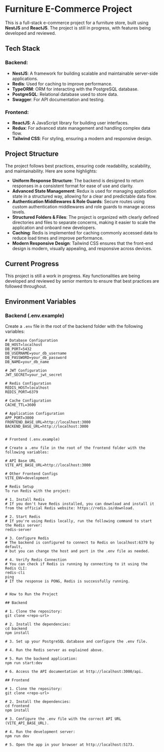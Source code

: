 # Furniture E-Commerce Project

This is a full-stack e-commerce project for a furniture store, built using **NestJS** and **ReactJS**. The project is still in progress, with features being developed and reviewed.

## Tech Stack

### Backend:
- **NestJS**: A framework for building scalable and maintainable server-side applications.
- **Redis**: Used for caching to improve performance.
- **TypeORM**: ORM for interacting with the PostgreSQL database.
- **PostgreSQL**: Relational database used to store data.
- **Swagger**: For API documentation and testing.
  
### Frontend:
- **ReactJS**: A JavaScript library for building user interfaces.
- **Redux**: For advanced state management and handling complex data flow.
- **Tailwind CSS**: For styling, ensuring a modern and responsive design.

## Project Structure

The project follows best practices, ensuring code readability, scalability, and maintainability. Here are some highlights:

- **Uniform Response Structure**: The backend is designed to return responses in a consistent format for ease of use and clarity.
- **Advanced State Management**: Redux is used for managing application state in a structured way, allowing for a clear and predictable data flow.
- **Authentication Middlewares & Role Guards**: Secure routes using custom authentication middlewares and role guards to manage access levels.
- **Structured Folders & Files**: The project is organized with clearly defined directories and files to separate concerns, making it easier to scale the application and onboard new developers.
- **Caching**: Redis is implemented for caching commonly accessed data to reduce load times and improve performance.
- **Modern Responsive Design**: Tailwind CSS ensures that the front-end design is modern, visually appealing, and responsive across devices.

## Current Progress

This project is still a work in progress. Key functionalities are being developed and reviewed by senior mentors to ensure that best practices are followed throughout.

## Environment Variables

### Backend (.env.example)

Create a `.env` file in the root of the backend folder with the following variables:

```env
# Database Configuration
DB_HOST=localhost
DB_PORT=5432
DB_USERNAME=your_db_username
DB_PASSWORD=your_db_password
DB_NAME=your_db_name

# JWT Configuration
JWT_SECRET=your_jwt_secret

# Redis Configuration
REDIS_HOST=localhost
REDIS_PORT=6379

# Cache Configuration
CACHE_TTL=3600

# Application Configuration
APP_PORT=3000
FRONTEND_BASE_URL=http://localhost:3000
BACKEND_BASE_URL=http://localhost:3000


# Frontend (.env.example)

# Create a .env file in the root of the frontend folder with the following variables:

# API Base URL
VITE_API_BASE_URL=http://localhost:3000

# Other Frontend Configs
VITE_ENV=development

# Redis Setup
To run Redis with the project:

# 1. Install Redis
# If you don't have Redis installed, you can download and install it from the official Redis website: https://redis.io/download.

# 2. Start Redis
# If you're using Redis locally, run the following command to start the Redis server:
redis-server

# 3. Configure Redis
# The backend is configured to connect to Redis on localhost:6379 by default, 
# but you can change the host and port in the .env file as needed.

# 4. Verify Redis Connection
# You can check if Redis is running by connecting to it using the Redis CLI:
redis-cli
ping
# If the response is PONG, Redis is successfully running.


# How to Run the Project

## Backend

# 1. Clone the repository:
git clone <repo-url>

# 2. Install the dependencies:
cd backend
npm install

# 3. Set up your PostgreSQL database and configure the .env file.

# 4. Run the Redis server as explained above.

# 5. Run the backend application:
npm run start:dev

# 6. Access the API documentation at http://localhost:3000/api.

## Frontend

# 1. Clone the repository:
git clone <repo-url>

# 2. Install the dependencies:
cd frontend
npm install

# 3. Configure the .env file with the correct API URL (VITE_API_BASE_URL).

# 4. Run the development server:
npm run dev

# 5. Open the app in your browser at http://localhost:5173.
